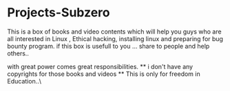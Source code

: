 # Projects-Subzero
This is a box of books and video contents which will help you guys who are all interested in Linux , Ethical hacking, installing linux and preparing for bug bounty program.
if this box is usefull to you ... 
share to people and help others..


with great power comes great responsibilities.
** i don't have any copyrights for those books and videos **
This is only for freedom in Education..\
